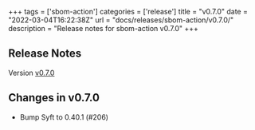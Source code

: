 +++
tags = ['sbom-action']
categories = ['release']
title = "v0.7.0"
date = "2022-03-04T16:22:38Z"
url = "docs/releases/sbom-action/v0.7.0/"
description = "Release notes for sbom-action v0.7.0"
+++

## Release Notes

Version [v0.7.0](https://github.com/anchore/sbom-action/releases/tag/v0.7.0)

## Changes in v0.7.0

- Bump Syft to 0.40.1 (#206)
